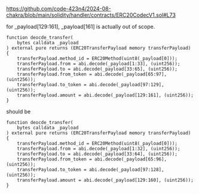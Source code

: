 https://github.com/code-423n4/2024-08-chakra/blob/main/solidity/handler/contracts/ERC20CodecV1.sol#L73

for _payload[129:161], _payload[161] is actually out of scope.

    function deocde_transfer(
        bytes calldata _payload
    ) external pure returns (ERC20TransferPayload memory transferPayload) {
        transferPayload.method_id = ERC20Method(uint8(_payload[0]));
        transferPayload.from = abi.decode(_payload[1:33], (uint256));
        transferPayload.to = abi.decode(_payload[33:65], (uint256));
        transferPayload.from_token = abi.decode(_payload[65:97], (uint256));
        transferPayload.to_token = abi.decode(_payload[97:129], (uint256));
        transferPayload.amount = abi.decode(_payload[129:161], (uint256));
    }

should be 
   
    function deocde_transfer(
        bytes calldata _payload
    ) external pure returns (ERC20TransferPayload memory transferPayload) {
        transferPayload.method_id = ERC20Method(uint8(_payload[0]));
        transferPayload.from = abi.decode(_payload[1:32], (uint256));
        transferPayload.to = abi.decode(_payload[33:64], (uint256));
        transferPayload.from_token = abi.decode(_payload[65:96], (uint256));
        transferPayload.to_token = abi.decode(_payload[97:128], (uint256));
        transferPayload.amount = abi.decode(_payload[129:160], (uint256));
    }

